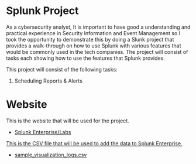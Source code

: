 <b><h1>Splunk Project</h1></b>

As a cybersecurity analyst, It is important to have good a understanding and practical experience in Security Information and Event Management so I took the opportunity to
demonstrate this by doing a Slunk project that provides a walk-through on how to use Splunk with various features that would be commonly used in the tech companies. The
project will consist of tasks each showing how to use the features that Splunk provides. 

This project will consist of the following tasks:

<ol>
  <li>Scheduling Reports & Alerts</li>
</ol>

<h1>Website</h1>

This is the website that will be used for the project.

<ul>
 <li><a href="http://127.0.0.1:8000/en-GB/account/login?return_to=%2Fen-GB%2Faccount%2F">Splunk Enterprise/Labs</li> 
</ul>

This is the CSV file that will be used to add the data to Splunk Enterprise. 

<ul>
  <li>sample_visualization_logs.csv</li>
</ul>
